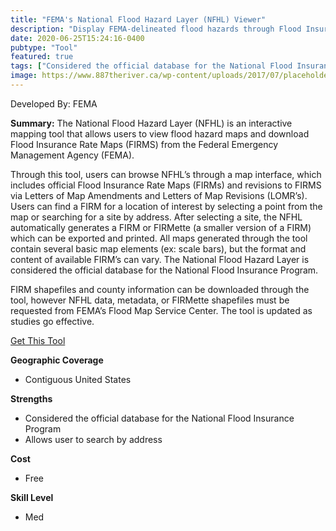 ```yaml
---
title: "FEMA's National Flood Hazard Layer (NFHL) Viewer"
description: "Display FEMA-delineated flood hazards through Flood Insurance Rate Maps (FIRMs) and revisions to FIRMS via Letters of Map Amendments and Letters of Map Revisions (LOMRs)"
date: 2020-06-25T15:24:16-0400
pubtype: "Tool"
featured: true
tags: ["Considered the official database for the National Flood Insurance Program", "Allows user to search by address"]
image: https://www.887theriver.ca/wp-content/uploads/2017/07/placeholder.jpg
---
```

Developed By: FEMA

**Summary:** The National Flood Hazard Layer (NFHL) is an interactive mapping tool that allows users to view flood hazard maps and download Flood Insurance Rate Maps (FIRMS) from the Federal Emergency Management Agency (FEMA).

Through this tool, users can browse NFHL’s through a map interface, which includes official Flood Insurance Rate Maps (FIRMs) and revisions to FIRMS via Letters of Map Amendments and Letters of Map Revisions (LOMR’s). Users can find a FIRM for a location of interest by selecting a point from the map or searching for a site by address. After selecting a site, the NFHL automatically generates a FIRM or FIRMette (a smaller version of a FIRM) which can be exported and printed. All maps generated through the tool contain several basic map elements (ex: scale bars), but the format and content of available FIRM’s can vary. The National Flood Hazard Layer is considered the official database for the National Flood Insurance Program. 

FIRM shapefiles and county information can be downloaded through the tool, however NFHL data, metadata, or FIRMette shapefiles must be requested from FEMA’s Flood Map Service Center. The tool is updated as studies go effective.

<a href="https://hazards-fema.maps.arcgis.com/apps/webappviewer/index.html?id=8b0adb51996444d4879338b5529aa9cd" target="_blank">Get This Tool</a>

__**Geographic Coverage**__
- Contiguous United States

__**Strengths**__
-  Considered the official database for the National Flood Insurance Program
-  Allows user to search by address

__**Cost**__
- Free

__**Skill Level**__
- Med
